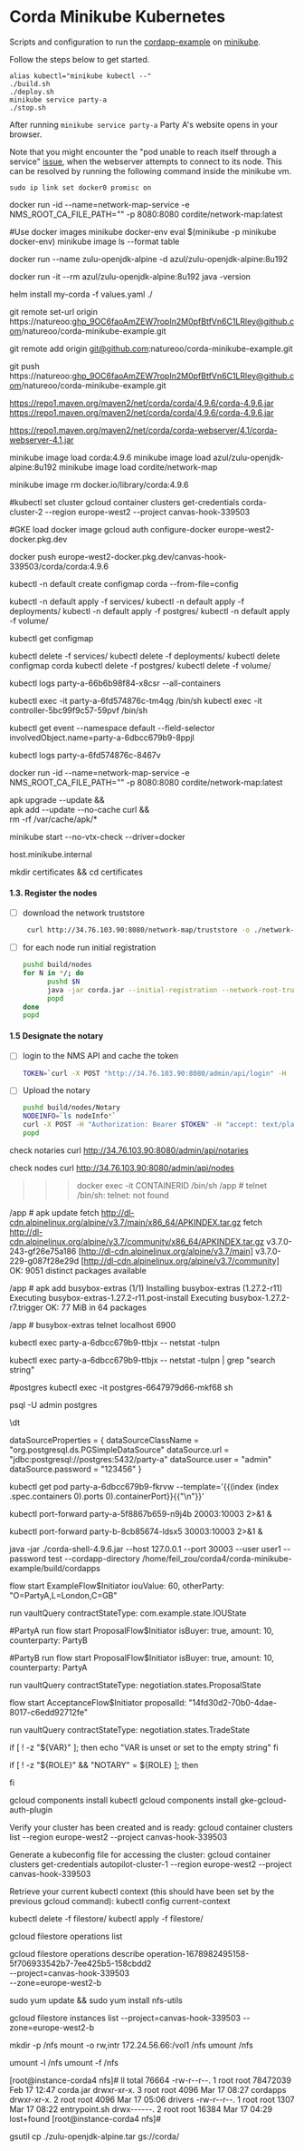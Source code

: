 # Corda Minikube Kubernetes

Scripts and configuration to run the [cordapp-example](https://github.com/corda/cordapp-example) on [minikube](https://github.com/kubernetes/minikube).

Follow the steps below to get started.
```
alias kubectl="minikube kubectl --"
./build.sh
./deploy.sh
minikube service party-a
./stop.sh
```

After running `minikube service party-a` Party A's website opens in your
browser.

Note that you might encounter the "pod unable to reach itself through a
service" [issue](https://github.com/kubernetes/minikube/issues/1568), when
the webserver attempts to connect to its node. This can be resolved by
running the following command inside the minikube vm.

```
sudo ip link set docker0 promisc on
```


docker run  -id  --name=network-map-service -e NMS_ROOT_CA_FILE_PATH="" -p 8080:8080 cordite/network-map:latest

#Use docker images
minikube docker-env
eval $(minikube -p minikube docker-env)
minikube image ls --format table


[//]: # (docker build -t corda-os:4.9.6 . -f ./os/Dockerfile --no-cache)


[//]: # (docker run --name corda-os -d corda-os:4.9.6)


docker run --name zulu-openjdk-alpine -d azul/zulu-openjdk-alpine:8u192

docker run -it --rm azul/zulu-openjdk-alpine:8u192 java -version


helm install my-corda -f values.yaml ./

git remote set-url origin https://natureoo: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@github.com/natureoo/corda-minikube-example.git

git remote add origin git@github.com:natureoo/corda-minikube-example.git

git push https://natureoo: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@github.com/natureoo/corda-minikube-example.git

https://repo1.maven.org/maven2/net/corda/corda/4.9.6/corda-4.9.6.jar
https://repo1.maven.org/maven2/net/corda/corda/4.9.6/corda-4.9.6.jar

https://repo1.maven.org/maven2/net/corda/corda-webserver/4.1/corda-webserver-4.1.jar

minikube image load corda:4.9.6
minikube image load azul/zulu-openjdk-alpine:8u192
minikube image load cordite/network-map

minikube image rm docker.io/library/corda:4.9.6

#kubectl set cluster
gcloud container clusters get-credentials corda-cluster-2 --region europe-west2 --project canvas-hook-339503

#GKE load docker image
gcloud auth configure-docker europe-west2-docker.pkg.dev

docker push europe-west2-docker.pkg.dev/canvas-hook-339503/corda/corda:4.9.6



kubectl -n default create configmap corda --from-file=config

kubectl -n default apply -f services/
kubectl -n default apply -f deployments/
kubectl -n default apply -f postgres/
kubectl -n default apply -f volume/


kubectl get configmap

kubectl delete -f services/
kubectl delete -f deployments/
kubectl delete configmap corda
kubectl delete -f postgres/
kubectl delete -f volume/




kubectl logs party-a-66b6b98f84-x8csr --all-containers

kubectl exec -it party-a-6fd574876c-tm4qg  /bin/sh
kubectl exec -it controller-5bc99f9c57-59pvf  /bin/sh

kubectl get event --namespace default --field-selector involvedObject.name=party-a-6dbcc679b9-8ppjl

kubectl logs party-a-6fd574876c-8467v

docker run -id --name=network-map-service -e NMS_ROOT_CA_FILE_PATH="" -p 8080:8080 cordite/network-map:latest

apk upgrade --update && \
apk add --update --no-cache curl && \
rm -rf /var/cache/apk/*


minikube start --no-vtx-check --driver=docker


host.minikube.internal


mkdir certificates && cd certificates

#### 1.3. Register the nodes
- [ ] download the network truststore

    ```bash 
     curl http://34.76.103.90:8080/network-map/truststore -o ./network-truststore.jks
    ```
- [ ] for each node run initial registration

  ```bash
  pushd build/nodes
  for N in */; do
        pushd $N
        java -jar corda.jar --initial-registration --network-root-truststore ./certificates/network-truststore.jks --network-root-truststore-password trustpass
        popd
  done
  popd
  ```

#### 1.5 Designate the notary
- [ ] login to the NMS API and cache the token

  ```bash
  TOKEN=`curl -X POST "http://34.76.103.90:8080/admin/api/login" -H  "accept: text/plain" -H  "Content-Type: application/json" -d "{  \"user\": \"sa\",  \"password\": \"admin\"}"`
  ```


- [ ] Upload the notary

    ```bash
    pushd build/nodes/Notary
    NODEINFO=`ls nodeInfo*`
    curl -X POST -H "Authorization: Bearer $TOKEN" -H "accept: text/plain" -H "Content-Type: application/octet-stream" --data-binary @$NODEINFO http://34.76.103.90:8080/admin/api/notaries/validating
    popd


check notaries
curl http://34.76.103.90:8080/admin/api/notaries

check nodes
curl http://34.76.103.90:8080/admin/api/nodes



>>> docker exec -it CONTAINERID /bin/sh
/app # telnet
/bin/sh: telnet: not found

/app # apk update
fetch http://dl-cdn.alpinelinux.org/alpine/v3.7/main/x86_64/APKINDEX.tar.gz
fetch http://dl-cdn.alpinelinux.org/alpine/v3.7/community/x86_64/APKINDEX.tar.gz
v3.7.0-243-gf26e75a186 [http://dl-cdn.alpinelinux.org/alpine/v3.7/main]
v3.7.0-229-g087f28e29d [http://dl-cdn.alpinelinux.org/alpine/v3.7/community]
OK: 9051 distinct packages available

/app # apk add busybox-extras
(1/1) Installing busybox-extras (1.27.2-r11)
Executing busybox-extras-1.27.2-r11.post-install
Executing busybox-1.27.2-r7.trigger
OK: 77 MiB in 64 packages

/app # busybox-extras telnet localhost 6900


kubectl exec party-a-6dbcc679b9-ttbjx -- netstat -tulpn

kubectl exec party-a-6dbcc679b9-ttbjx -- netstat -tulpn | grep "search string"



#postgres
kubectl exec -it postgres-6647979d66-mkf68 sh


psql -U admin postgres


\dt


dataSourceProperties = {
dataSourceClassName = "org.postgresql.ds.PGSimpleDataSource"
dataSource.url = "jdbc:postgresql://postgres:5432/party-a"
dataSource.user = "admin"
dataSource.password = "123456"
}

kubectl get pod party-a-6dbcc679b9-fkrvw --template='{{(index (index .spec.containers 0).ports 0).containerPort}}{{"\n"}}'

kubectl port-forward party-a-5f8867b659-n9j4b 20003:10003  2>&1 &

kubectl port-forward party-b-8cb85674-ldsx5 30003:10003  2>&1 &




java -jar ./corda-shell-4.9.6.jar --host 127.0.0.1 --port 30003 --user user1 --password test --cordapp-directory /home/feil_zou/corda4/corda-minikube-example/build/cordapps

flow start ExampleFlow$Initiator iouValue: 60, otherParty: "O=PartyA,L=London,C=GB"

run vaultQuery contractStateType: com.example.state.IOUState


#PartyA run
flow start ProposalFlow$Initiator isBuyer: true, amount: 10, counterparty: PartyB

#PartyB run
flow start ProposalFlow$Initiator isBuyer: true, amount: 10, counterparty: PartyA


run vaultQuery contractStateType: negotiation.states.ProposalState

flow start AcceptanceFlow$Initiator proposalId: "14fd30d2-70b0-4dae-8017-c6edd92712fe"

run vaultQuery contractStateType: negotiation.states.TradeState


if [ ! -z "${VAR}" ]; then
echo "VAR is unset or set to the empty string"
fi

if [ ! -z "${ROLE}" &&  "NOTARY" = ${ROLE} ]; then

fi



gcloud components install kubectl
gcloud components install gke-gcloud-auth-plugin


Verify your cluster has been created and is ready:
gcloud container clusters list  --region europe-west2 --project canvas-hook-339503

Generate a kubeconfig file for accessing the cluster:
gcloud container clusters get-credentials autopilot-cluster-1 --region europe-west2 --project canvas-hook-339503

Retrieve your current kubectl context (this should have been set by the previous gcloud command):
kubectl config current-context


kubectl delete -f filestore/
kubectl apply -f filestore/

gcloud filestore operations list

gcloud filestore operations describe operation-1678982495158-5f706933542b7-7ee425b5-158cbdd2 \
--project=canvas-hook-339503 \
--zone=europe-west2-b

sudo yum update &&
sudo yum install nfs-utils

gcloud filestore instances list --project=canvas-hook-339503 --zone=europe-west2-b

mkdir -p /nfs
mount -o rw,intr 172.24.56.66:/vol1 /nfs
umount /nfs

umount -l /nfs
umount -f /nfs

[root@instance-corda4 nfs]# ll
total 76664
-rw-r--r--. 1 root root 78472039 Feb 17 12:47 corda.jar
drwxr-xr-x. 3 root root     4096 Mar 17 08:27 cordapps
drwxr-xr-x. 2 root root     4096 Mar 17 05:06 drivers
-rw-r--r--. 1 root root     1307 Mar 17 08:22 entrypoint.sh
drwx------. 2 root root    16384 Mar 17 04:29 lost+found
[root@instance-corda4 nfs]#

gsutil  cp ./zulu-openjdk-alpine.tar gs://corda/

